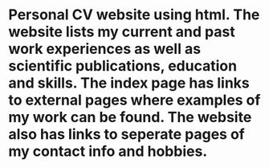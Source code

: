 # Personal CV website using html. The website lists my current and past work experiences as well as scientific publications, education and skills. The index page has links to external pages where examples of my work can be found. The website also has links to seperate pages of my contact info and hobbies.
